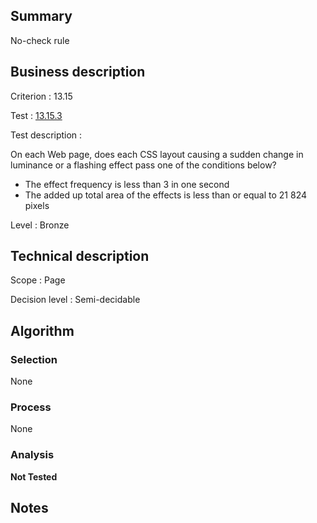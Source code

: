 ## Summary

No-check rule

## Business description

Criterion : 13.15

Test : [13.15.3](http://www.accessiweb.org/index.php/accessiweb-22-english-version.html#test-13-15-3)

Test description :

 On each Web page, does each CSS layout causing a sudden change in luminance or a flashing effect pass one of the conditions below? 

 * The effect frequency is less than 3 in one second
 * The added up total area of the effects is less than or equal to 21 824 pixels
 

Level : Bronze 

## Technical description

Scope : Page

Decision level : Semi-decidable

## Algorithm

### Selection

None

### Process

None

### Analysis

**Not Tested**

## Notes

